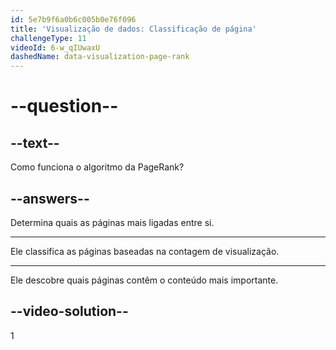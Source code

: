 ```yaml
---
id: 5e7b9f6a0b6c005b0e76f096
title: 'Visualização de dados: Classificação de página'
challengeType: 11
videoId: 6-w_qIUwaxU
dashedName: data-visualization-page-rank
---
```


# --question--

## --text--

Como funciona o algoritmo da PageRank?

## --answers--

Determina quais as páginas mais ligadas entre si.

---

Ele classifica as páginas baseadas na contagem de visualização.

---

Ele descobre quais páginas contêm o conteúdo mais importante.

## --video-solution--

1

